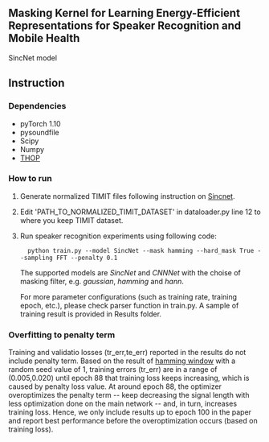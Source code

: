 ## Masking Kernel for Learning Energy-Efficient Representations for Speaker Recognition and Mobile Health

SincNet model

## Instruction

### Dependencies
- pyTorch 1.10
- pysoundfile
- Scipy
- Numpy
- [THOP](https://github.com/Lyken17/pytorch-OpCounter)  

### How to run
1. Generate normalized TIMIT files following instruction on [Sincnet](https://github.com/mravanelli/SincNet).

2. Edit 'PATH_TO_NORMALIZED_TIMIT_DATASET' in dataloader.py line 12 to where you keep TIMIT dataset. 

3. Run speaker recognition experiments using following code:

         
         python train.py --model SincNet --mask hamming --hard_mask True --sampling FFT --penalty 0.1
         

   The supported models are *SincNet* and *CNNNet* with the choise of masking filter, e.g. *gaussian*, *hamming* and *hann*.

   For more parameter configurations (such as training rate, training epoch, etc.), please check parser function in train.py. 
   A sample of training result is provided in Results folder. 

### Overfitting to penalty term
Training and validatio losses (tr_err,te_err) reported in the results do not include penalty term.
Based on the result of [hamming window](https://github.com/aditthapron/windowMasking/blob/main/Results/Hamming_penalty_1e-1.out) with a random seed value of 1, training errors (tr_err) are in a range of (0.005,0.020) until epoch 88 that training loss keeps increasing, which is caused by penalty loss value. At around epoch 88, the optimizer overoptimizes the penalty term -- keep decreasing the signal length with less optimization done on the main network -- and, in turn, increases training loss. Hence, we only include results up to epoch 100 in the paper and report best performance before the overoptimization occurs (based on training loss).

